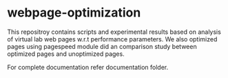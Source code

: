 webpage-optimization
====================

This repositroy contains scripts and experimental results based on analysis of virtual lab web pages w.r.t performance
parameters. We also optimized pages using pagespeed module did an comparison study between optimized pages and
unoptimized pages. 







For complete documentation refer documentation folder.
